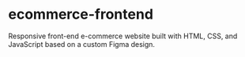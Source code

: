 # ecommerce-frontend
Responsive front-end e-commerce website built with HTML, CSS, and JavaScript based on a custom Figma design.
